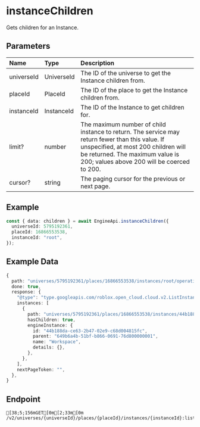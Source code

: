 
# instanceChildren
Gets children for an Instance.


## Parameters
| Name       | Type       | Description                                                                                                                                                                                                             |
| :--------- | :--------- | :---------------------------------------------------------------------------------------------------------------------------------------------------------------------------------------------------------------------- |
| universeId | UniverseId | The ID of the universe to get the Instance children from.                                                                                                                                                               |
| placeId    | PlaceId    | The ID of the place to get the Instance children from.                                                                                                                                                                  |
| instanceId | InstanceId | The ID of the Instance to get children for.                                                                                                                                                                             |
| limit?     | number     | The maximum number of child instance to return. The service may return fewer than this value. If unspecified, at most 200 children will be returned. The maximum value is 200; values above 200 will be coerced to 200. |
| cursor?    | string     | The paging cursor for the previous or next page.                                                                                                                                                                        |



## Example
```ts copy showLineNumbers
const { data: children } = await EngineApi.instanceChildren({
  universeId: 5795192361,
  placeId: 16866553538,
  instanceId: "root",
}); 
```


## Example Data
```ts copy showLineNumbers
{
  path: "universes/5795192361/places/16866553538/instances/root/operations/1a9a74a7-c687-492d-8035-759b29295867",
  done: true,
  response: {
    "@type": "type.googleapis.com/roblox.open_cloud.cloud.v2.ListInstanceChildrenResponse",
    instances: [
      {
        path: "universes/5795192361/places/16866553538/instances/44b188da-ce63-2b47-02e9-c68d004815fc",
        hasChildren: true,
        engineInstance: {
          id: "44b188da-ce63-2b47-02e9-c68d004815fc",
          parent: "649b6a4b-51bf-b866-0691-76d800000001",
          name: "Workspace",
          details: {},
        },
      },
    ],
    nextPageToken: "",
  },
} 
```


## Endpoint
```ansi
[38;5;156mGET[0m[2;33m[0m /v2/universes/{universeId}/places/{placeId}/instances/{instanceId}:listChildren
```
  
